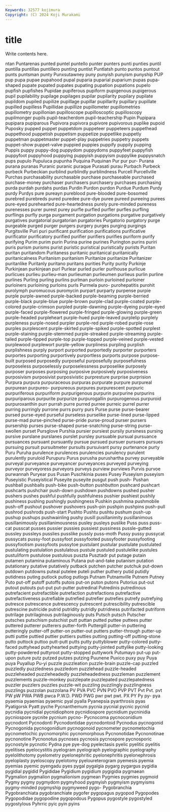 ```yaml
---
Keywords: 32577 kojimura
Copyright: (C) 2024 Koji Murakami
---
```


# title

Write contents here.



ntan Puntarenas punted puntel puntello punter punters
punti punties puntil puntilla puntillas puntillero punting puntist Puntlatsh punto
puntos puntout punts puntsman punty Punxsutawney puny punyish punyism punyship
PUP pup pupa pupae pupahood pupal puparia puparial puparium pupas
pupa-shaped pupate pupated pupates pupating pupation pupations pupelo pupfish pupfishes
Pupidae pupiferous pupiform pupigenous pupigerous pupil pupilability pupilage pupilages pupilar
pupilarity pupilary pupilate pupildom pupiled pupilize pupillage pupillar pupillarity pupillary
pupillate pupilled pupilless Pupillidae pupillize pupillometer pupillometries pupillometry pupillonian pupilloscope
pupilloscoptic pupilloscopy pupilmonger pupils pupil-teacherdom pupil-teachership Pupin Pupipara pupipara pupiparous
Pupivora pupivora pupivore pupivorous puplike pupoid Puposky pupped puppet puppetdom
puppeteer puppeteers puppethead puppethood puppetish puppetism puppetize puppetlike puppetly puppetman
puppetmaster puppet-play puppetries puppetry puppets puppet-show puppet-valve puppied puppies puppify
puppily pupping Puppis puppy puppy-dog puppydom puppydoms puppyfeet puppyfish puppyfoot
puppyhood puppying puppyish puppyism puppylike puppysnatch pups pupulo Pupuluca pupunha
Puquina Puquinan Pur pur pur- Purana purana puranas Puranic puranic
puraque Purasati purau Purbach Purbeck purbeck Purbeckian purblind purblindly purblindness
Purcell Purcellville Purchas purchasability purchasable purchase purchaseable purchased purchase-money purchaser
purchasers purchasery purchases purchasing purda purdah purdahs purdas Purdin Purdon
purdon Purdue Purdum Purdy purdy Purdys pure pureayn pureblood pure-blooded
pure-bosomed purebred purebreds pured puredee pure-dye puree pureed pureeing purees
pure-eyed purehearted pure-heartedness purely pure-minded pureness purenesses purer purest purey
purfle purfled purfler purfles purfling purflings purfly purga purgament purgation
purgations purgative purgatively purgatives purgatorial purgatorian purgatories Purgatorio purgatory purge
purgeable purged purger purgers purgery purges purging purgings Purgitsville Puri
puri purificant purification purifications purificative purificator purificatory purified purifier purifiers
purifies puriform purify purifying Purim purim purin Purina purine purines
Purington purins puriri puris purism purisms purist puristic puristical puristically
purists Puritan puritan puritandom Puritaness puritanic puritanical puritanically puritanicalness Puritanism
puritanism Puritanize puritanize Puritanizer puritanlike Puritanly puritano puritans purities Purity
purity Purkinje Purkinjean purkinjean purl Purlear purled purler purlhouse purlicue
purlicues purlieu purlieu-man purlieuman purlieumen purlieus purlin purline purlines Purling
purling purlins purlman purloin purloined purloiner purloiners purloining purloins purls
Purmela puro- purohepatitis purohit purolymph puromucous puromycin purpart purparty purpense
purpie purple purple-awned purple-backed purple-beaming purple-berried purple-black purple-blue purple-brown purple-clad
purple-coated purple-colored purple-crimson purpled purple-dawning purple-dyeing purple-eyed purple-faced purple-flowered purple-fringed
purple-glowing purple-green purple-headed purpleheart purple-hued purple-leaved purplelip purplely purpleness purple-nosed
purpler purple-red purple-robed purple-rose purples purplescent purple-skirted purple-spiked purple-spotted purplest
purple-staining purple-stemmed purple-streaked purple-streaming purple-tailed purple-tipped purple-top purple-topped purple-veined purple-vested
purplewood purplewort purple-yellow purpliness purpling purplish purplishness purply purport purported
purportedly purporter purporters purportes purporting purportively purportless purports purpose purpose-built
purposed purposedly purposeful purposefully purposefulness purposeless purposelessly purposelessness purposelike purposely
purposer purposes purposing purposive purposively purposiveness purposivism purposivist purposivistic purpresture
purprise purprision Purpura purpura purpuraceous purpuras purpurate purpure purpureal purpurean
purpureo- purpureous purpures purpurescent purpuric purpuriferous purpuriform purpurigenous purpurin purpurine
purpurins purpuriparous purpurite purpurize purpurogallin purpurogenous purpuroid purpuroxanthin purr purrah
purre purred purree purreic purrel purrer purring purringly purrone purrs
purry purs Purse purse purse-bearer pursed purse-eyed purseful purseless purselike
purse-lined purse-lipped purse-mad purse-pinched purse-pride purse-proud purser pursers pursership purses
purse-shaped purse-snatching purse-string purse-swollen purset Pursglove Purshia pursier pursiest pursily
pursiness pursing pursive purslane purslanes purslet pursley pursuable pursual pursuance
pursuances pursuant pursuantly pursue pursued pursuer pursuers pursues pursuing pursuit
pursuitmeter pursuits pursuivant pursy purtenance purty Puru Puruha purulence purulences
purulencies purulency purulent purulently puruloid Purupuru Purus purusha purushartha purvey
purveyable purveyal purveyance purveyancer purveyances purveyed purveying purveyor purveyoress purveyors
purveys purview purviews Purvis purvoe purwannah Puryear pus Pusan Puschkinia
puses Pusey Puseyism puseyism Puseyistic Puseyistical Puseyite puseyite pusgut push
push- Pushan pushball pushballs push-bike push-button pushbutton pushcard pushcart pushcarts
pushchair push-down pushdown pushdowns pushed pusher pushers pushes pushful pushfully
pushfulness pushier pushiest pushily pushiness pushing pushingly pushingness Pushkin pushmina
pushmobile push-off pushout pushover pushovers push-pin pushpin pushpins push-pull pushrod
pushrods push-start Pushto Pushtu pushtu pushum push-up pushup pushups pushwainling
pushy pusill pusillanimity pusillanimous pusillanimously pusillanimousness pusley pusleys puslike Puss
puss puss-cat pusscat pusses pussier pussies pussiest pussiness pussle-gutted pussley
pussleys pusslies pusslike pussly puss-moth Pussy pussy pussycat pussycats pussy-foot
pussyfoot pussyfooted pussyfooter pussyfooting pussyfootism pussyfoots pussytoe pustulant pustular pustulate
pustulated pustulating pustulation pustulatous pustule pustuled pustulelike pustules pustuliform pustulose
pustulous puszta Pusztadr put putage putain putamen putamina putaminous Putana
put-and-take putanism putation putationary putative putatively putback putchen putcher putchuk
put-down putdown putdowns puteal putelee puteli puther puthery putid putidly
putidness puting putlock putlog putlogs Putnam Putnamville Putnem Putney Puto
put-off putoff putoffs putois put-on puton putons Putorius put-out putout
putouts put-put put-putter putredinal Putredinis putredinous putrefacient putrefactible putrefaction putrefactions
putrefactive putrefactiveness putrefiable putrefied putrefier putrefies putrefy putrefying putresce putrescence
putrescency putrescent putrescibility putrescible putrescine putricide putrid putridity putridly putridness
putrifacted putriform putrilage putrilaginous putrilaginously puts Putsch putsch Putscher putsches
putschism putschist putt puttan putted puttee puttees putter puttered putterer
putterers putter-forth Puttergill putter-in puttering putteringly putter-off putter-on putter-out putters
putter-through putter-up putti puttie puttied puttier puttiers putties putting putting-off
putting-stone putto puttock puttoo putt-putt putts putty puttyblower putty-colored putty-faced
puttyhead puttyhearted puttying putty-jointed puttylike putty-looking putty-powdered puttyroot putty-stopped puttywork
Putumayo put-up put-upon puture putz putzed putzes putzing Puunene Puxico
puxy puy Puya puya Puyallup Pu-yi puzzle puzzleation puzzle-brain puzzle-cap
puzzled puzzledly puzzledness puzzledom puzzlehead puzzle-headed puzzleheaded puzzleheadedly puzzleheadedness puzzleman
puzzlement puzzlements puzzle-monkey puzzlepate puzzlepated puzzlepatedness puzzler puzzlers puzzles puzzle-wit
puzzling puzzlingly puzzlingness puzzlings puzzolan puzzolana PV PVA PVC PVN
PVO PVP PVT Pvt Pvt. pvt PW pW PWA PWB
pwca P.W.D. PWD PWG pwr pwt pwt. PX PY Py
py- pya pyaemia pyaemias pyaemic pyal pyalla Pyanepsia pyarthrosis pyas
Pyatigorsk Pyatt pyche Pycnanthemum pycnia pycnial pycnic pycnid pycnidia pycnidial
pycnidiophore pycnidiospore pycnidium pycninidia pycniospore pycnite pycnium pycno- Pycnocoma pycnoconidium
pycnodont Pycnodonti Pycnodontidae pycnodontoid Pycnodus pycnogonid Pycnogonida pycnogonidium pycnogonoid pycnometer
pycnometochia pycnometochic pycnomorphic pycnomorphous Pycnonotidae Pycnonotinae pycnonotine Pycnonotus pycnoses pycnosis
pycnospore pycnosporic pycnostyle pycnotic Pydna pye pye-dog pyelectasis pyelic pyelitic
pyelitis pyelitises pyelocystitis pyelogram pyelograph pyelographic pyelography pyelolithotomy pyelometry pyelonephritic
pyelonephritis pyelonephrosis pyeloplasty pyeloscopy pyelotomy pyeloureterogram pyemesis pyemia pyemias pyemic
pyengadu pyes pygal pygalgia pygarg pygargus pygidia pygidial pygidid Pygididae
Pygidium pygidium pygigidia pygmaean Pygmalion pygmalion pygmalionism pygmean Pygmies pygmies
pygmoid Pygmy pygmy pygmydom pygmyhood pygmyish pygmyism pygmyisms pygmy-minded pygmyship
pygmyweed pygo- Pygobranchia Pygobranchiata pygobranchiate pygofer pygopagus pygopod Pygopodes Pygopodidae
pygopodine pygopodous Pygopus pygostyle pygostyled pygostylous Pyhrric pyic pyin pyins
